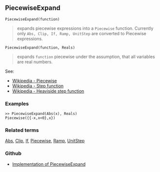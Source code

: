 ## PiecewiseExpand
 

```
PiecewiseExpand(function)
```

> expands piecewise expressions into a `Piecewise` function. Currently only `Abs, Clip, If, Ramp, UnitStep` are converted to Piecewise expressions.

```
PiecewiseExpand(function, Reals)
```

> expands `function`  piecewise under the assumption, that all variables are real numbers.

See:

* [Wikipedia - Piecewise](http://en.wikipedia.org/wiki/Piecewise)
* [Wikipedia - Step function](https://en.wikipedia.org/wiki/Step_function)
* [Wikipedia - Heaviside step function](https://en.wikipedia.org/wiki/Heaviside_step_function)  


### Examples

```
>> PiecewiseExpand(Abs(x), Reals) 
Piecewise({{-x,x<0},x})
```
 

### Related terms 
[Abs](Abs.md), [Clip](Clip.md), [If](If.md), [Piecewise](Piecewise.md), [Ramp](Ramp.md), [UnitStep](UnitStep.md)  

### Github

* [Implementation of PiecewiseExpand](https://github.com/axkr/symja_android_library/blob/master/symja_android_library/matheclipse-core/src/main/java/org/matheclipse/core/builtin/PiecewiseFunctions.java#L638) 
